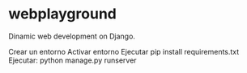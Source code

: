 # webplayground
Dinamic web development on Django.

Crear un entorno
Activar entorno
Ejecutar pip install requirements.txt
Ejecutar: python manage.py runserver
